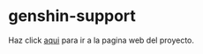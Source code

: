 # genshin-support
Haz click [aqui](https://moisesjpg.github.io/genshin-support/) para ir a la pagina web del proyecto.